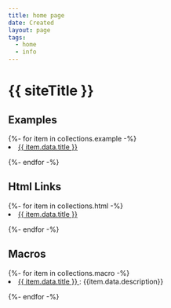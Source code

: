 ```yaml
---
title: home page
date: Created
layout: page
tags:
  - home
  - info
---
```


<div class="row">
  <h1> {{ siteTitle }}</h1>

  <h2> Examples </h2>
  {%- for item in collections.example -%}
    <li><a href="{{item.data.url}}" target="_blank">{{ item.data.title }}</a> </li>

{%- endfor -%}

  <h2> Html Links </h2>
  {%- for item in collections.html -%}
    <li><a href="{{item.data.url}}">{{ item.data.title }}</a> </li>

{%- endfor -%}

  <h2> Macros </h2>
  {%- for item in collections.macro -%}
    <li><a href="{{item.data.url}}" target="_blank">{{ item.data.title }} </a> : {{item.data.description}}</li>

{%- endfor -%}

</div>

